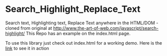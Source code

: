 # Search_Highlight_Replace_Text
Search text, Highlighting text, Replace Text  anywhere in the HTML/DOM - cloned from original at http://www.the-art-of-web.com/javascript/search-highlight/
This Repo has an example on the index.html page.

To use this library just check out index.html for a working demo.
Here is the <a href='https://mashtullah.github.io/Search_Highlight_Replace_Text/'>link</a> to see it in action
